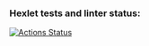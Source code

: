 ### Hexlet tests and linter status:
[![Actions Status](https://github.com/alexgeo82/frontend-project-11/actions/workflows/hexlet-check.yml/badge.svg)](https://github.com/alexgeo82/frontend-project-11/actions)